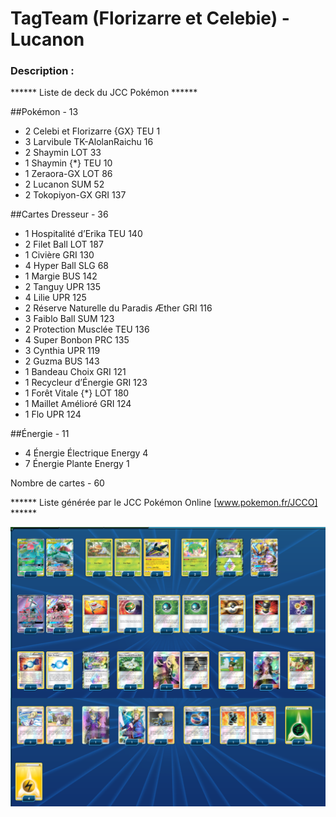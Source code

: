 # TagTeam (Florizarre et Celebie) - Lucanon


### Description : 


****** Liste de deck du JCC Pokémon ******

##Pokémon - 13

* 2 Celebi et Florizarre {GX} TEU 1
* 3 Larvibule TK-AlolanRaichu 16
* 2 Shaymin LOT 33
* 1 Shaymin {*} TEU 10
* 1 Zeraora-GX LOT 86
* 2 Lucanon SUM 52
* 2 Tokopiyon-GX GRI 137

##Cartes Dresseur - 36

* 1 Hospitalité d’Erika TEU 140
* 2 Filet Ball LOT 187
* 1 Civière GRI 130
* 4 Hyper Ball SLG 68
* 1 Margie BUS 142
* 2 Tanguy UPR 135
* 4 Lilie UPR 125
* 2 Réserve Naturelle du Paradis Æther GRI 116
* 3 Faiblo Ball SUM 123
* 2 Protection Musclée TEU 136
* 4 Super Bonbon PRC 135
* 3 Cynthia UPR 119
* 2 Guzma BUS 143
* 1 Bandeau Choix GRI 121
* 1 Recycleur d’Énergie GRI 123
* 1 Forêt Vitale {*} LOT 180
* 1 Maillet Amélioré GRI 124
* 1 Flo UPR 124

##Énergie - 11

* 4 Énergie Électrique Energy 4
* 7 Énergie Plante Energy 1

Nombre de cartes - 60

****** Liste générée par le JCC Pokémon Online [www.pokemon.fr/JCCO] ******


![alt text](img/TagTeam-FlorizarreCelebie_Lucanon.png)

